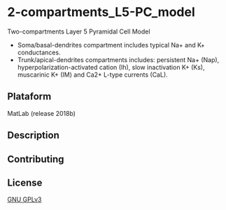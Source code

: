 # 2-compartments_L5-PC_model
Two-compartments Layer 5 Pyramidal Cell Model
- Soma/basal-dendrites compartment includes typical Na+ and K+ conductances. 
- Trunk/apical-dendrites compartments includes: persistent Na+ (Nap), hyperpolarization-activated cation (Ih), slow inactivation K+ (Ks), muscarinic K+ (IM) and Ca2+ L-type currents (CaL). 

## Plataform
MatLab (release 2018b)

## Description


## Contributing


## License
[GNU GPLv3](https://choosealicense.com/licenses/gpl-3.0/)
